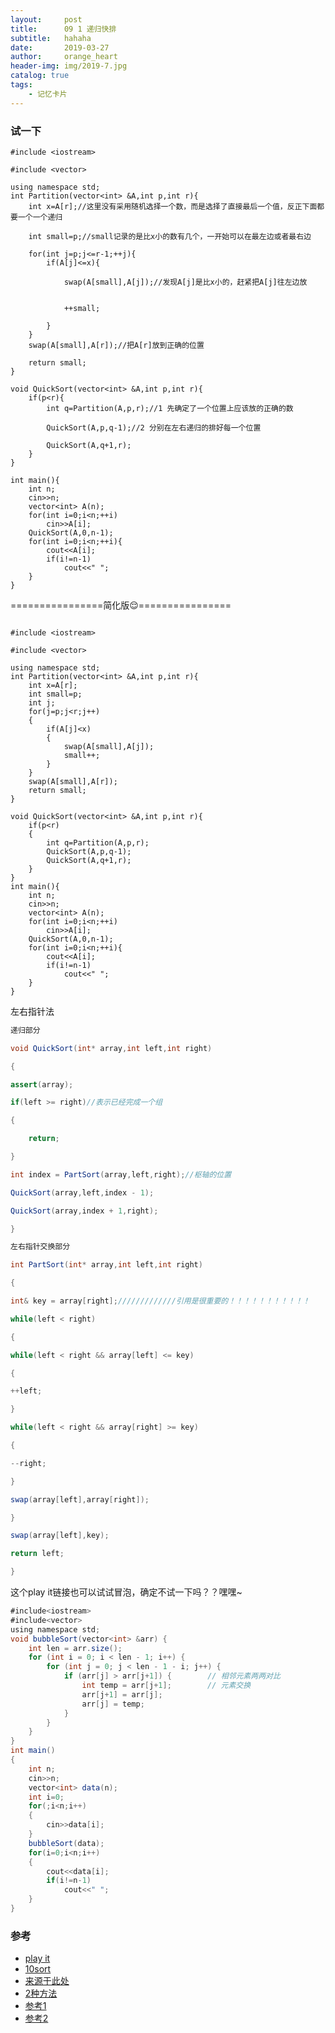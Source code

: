 ```yaml
---
layout:     post
title:      09 1 递归快排
subtitle:   hahaha
date:       2019-03-27
author:     orange_heart
header-img: img/2019-7.jpg
catalog: true
tags:
    - 记忆卡片
---
```


### 试一下

```objc
#include <iostream>  

#include <vector>  

using namespace std;
int Partition(vector<int> &A,int p,int r){
    int x=A[r];//这里没有采用随机选择一个数，而是选择了直接最后一个值，反正下面都要一个一个递归
    
    int small=p;//small记录的是比x小的数有几个，一开始可以在最左边或者最右边
    
    for(int j=p;j<=r-1;++j){
        if(A[j]<=x){
            
            swap(A[small],A[j]);//发现A[j]是比x小的，赶紧把A[j]往左边放  
            
            
            ++small;
            
        }
    }
    swap(A[small],A[r]);//把A[r]放到正确的位置
    
    return small;
}
 
void QuickSort(vector<int> &A,int p,int r){
    if(p<r){
        int q=Partition(A,p,r);//1 先确定了一个位置上应该放的正确的数
        
        QuickSort(A,p,q-1);//2 分别在左右递归的排好每一个位置
        
        QuickSort(A,q+1,r);
    }
}
 
int main(){
    int n;
    cin>>n;
    vector<int> A(n);
    for(int i=0;i<n;++i)
        cin>>A[i];
    QuickSort(A,0,n-1);
    for(int i=0;i<n;++i){
        cout<<A[i];
        if(i!=n-1)
            cout<<" ";
    }
}

```

================简化版😌================

```objc

#include <iostream>  

#include <vector>  

using namespace std;
int Partition(vector<int> &A,int p,int r){
    int x=A[r];
    int small=p;
    int j;
    for(j=p;j<r;j++)
    {
        if(A[j]<x)
        {
            swap(A[small],A[j]);
            small++;
        }
    }
    swap(A[small],A[r]);
    return small;
}
 
void QuickSort(vector<int> &A,int p,int r){
    if(p<r)
    {
        int q=Partition(A,p,r);
        QuickSort(A,p,q-1);
        QuickSort(A,q+1,r);
    }
}
int main(){
    int n;
    cin>>n;
    vector<int> A(n);
    for(int i=0;i<n;++i)
        cin>>A[i];
    QuickSort(A,0,n-1);
    for(int i=0;i<n;++i){
        cout<<A[i];
        if(i!=n-1)
            cout<<" ";
    }
}

```
左右指针法
```java
递归部分

void QuickSort(int* array,int left,int right)

{

assert(array);

if(left >= right)//表示已经完成一个组

{

	return;

}

int index = PartSort(array,left,right);//枢轴的位置

QuickSort(array,left,index - 1);

QuickSort(array,index + 1,right);

}

左右指针交换部分

int PartSort(int* array,int left,int right)

{

int& key = array[right];/////////////引用是很重要的！！！！！！！！！！！

while(left < right)

{

while(left < right && array[left] <= key)

{

++left;

}

while(left < right && array[right] >= key)

{

--right;

}

swap(array[left],array[right]);

}

swap(array[left],key);

return left;

}
```

这个play it链接也可以试试冒泡，确定不试一下吗？？嘿嘿~

```java
#include<iostream>
#include<vector>
using namespace std;
void bubbleSort(vector<int> &arr) {
    int len = arr.size();
    for (int i = 0; i < len - 1; i++) {
        for (int j = 0; j < len - 1 - i; j++) {
            if (arr[j] > arr[j+1]) {        // 相邻元素两两对比
                int temp = arr[j+1];        // 元素交换
                arr[j+1] = arr[j];
                arr[j] = temp;
            }
        }
    }
}
int main()
{
    int n;
    cin>>n;
    vector<int> data(n);
    int i=0;
    for(;i<n;i++)
    {
        cin>>data[i];
    }
    bubbleSort(data);
    for(i=0;i<n;i++)
    {
        cout<<data[i];
        if(i!=n-1)
            cout<<" ";
    }
}
```
### 参考

- [play it](https://www.nowcoder.com/questionTerminal/3385982ae71d4a1ca8bf3d03614c0325)
- [10sort](https://www.cnblogs.com/onepixel/p/7674659.html)
- [来源于此处](https://blog.csdn.net/jw903/article/details/35282035)
- [2种方法](https://www.zybuluo.com/Ggmatch/note/1036346)
- [参考1](https://github.com/zhedahht/CodingInterviewChinese2)
- [参考2](https://github.com/gatieme/CodingInterviews)
<!--stackedit_data:
eyJoaXN0b3J5IjpbOTI2ODcwNTI2LC0zOTE5ODk4MDIsNTc4NT
Y3MzI2LC0xNzMxNTIxMDEyLDE3NzAxNDk0MDUsNjI5MTU1MTY1
LC02NDI5MTU3NSwyMDQ2MTI4NjY4XX0=
-->